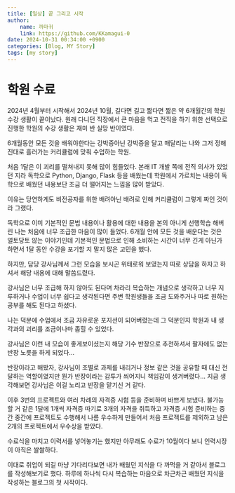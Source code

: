 ```yaml
---
title: [일상] 끝 그리고 시작
author:
    name: 까마귀
    link: https://github.com/KKamagui-0
date: 2024-10-31 00:34:00 +0900
categories: [Blog, MY Story]
tags: [my story]
---
```


# 학원 수료

2024년 4월부터 시작해서 2024년 10월, 길다면 길고 짧다면 짧은 약 6개월간의 학원 수강 생활이 끝이났다. 원래 다니던 직장에서 큰 마음을 먹고 전직을 하기 위한 선택으로 진행한 학원의 수강 생활은 재미 반 실망 반이였다.

6개월동안 모든 것을 배워야한다는 강박증아닌 강박증을 달고 매달리는 나와 그저 정해진대로 흘러가는 커리큘럼에 맞춰 수업하는 학원.

처음 1달은 이 괴리를 떨쳐내지 못해 많이 힘들었다. 본래 IT 개발 쪽에 전직 의사가 있었던 지라 독학으로 Python, Django, Flask 등을 배웠는데 학원에서 가르치는 내용이 독학으로 배웠던 내용보단 조금 더 떨어지는 느낌을 많이 받았다.

이유는 당연하게도 비전공자를 위한 배려아닌 배려로 인해 커리큘럼이 그렇게 짜인 것이라 그랬다.

독학으로 이미 기본적인 문법 내용이나 활용에 대한 내용을 본의 아니게 선행학습 해버린 나는 처음에 너무 조급한 마음이 많이 들었다. 6개월 안에 모든 것을 배운다는 것은 얼토당토 않는 이야기인데 기본적인 문법으로 인해 소비하는 시간이 너무 긴게 아닌가 하면서 1달 동안 수강을 포기할 지 말지 많은 고민을 했다.

하지만, 담당 강사님께서 그런 모습을 보시곤 위태로워 보였는지 따로 상담을 하자고 하셔서 해당 내용에 대해 말씀드렸다.

강사님은 너무 조급해 하지 않아도 된다며 차라리 복습하는 개념으로 생각하고 너무 지루하거나 수업이 너무 쉽다고 생각된다면 주변 학원생들을 조금 도와주거나 따로 원하는 공부를 해도 된다고 하셨다.

나는 덕분에 수업에서 조금 자유로운 포지션이 되어버렸는데 그 덕분인지 학원과 내 생각과의 괴리를 조금이나마 좁힐 수 있었다.

강사님은 이런 내 모습이 좋게보이셨는지 해당 기수 반장으로 추천하셔서 팔자에도 없는 반장 노릇을 하게 되었다...

반장이라고 해봤자, 강사님이 조별로 과제를 내리거나 정보 같은 것을 공유할 때 대신 전달하는 역할이였지만 뭔가 반장이라는 감투가 씌어지니 책임감이 생겨버렸다... 지금 생각해보면 강사님은 이걸 노리고 반장을 맡기신 거 같다.

이후 3번의 프로젝트와 여러 차례의 자격증 시험 등을 준비하며 바쁘게 보냈다. 불가능할 거 같은 1달에 1개씩 자격증 따기로 3개의 자격을 취득하고 자격증 시험 준비하는 중간 중간에 프로젝트도 수행해서 나름 우수하게 만들어서 처음 프로젝트를 제외하고 남은 2개의 프로젝트에서 우수상을 받았다.

수료식을 마치고 이력서를 넣어놓기는 했지만 아무래도 수료가 10월이다 보니 인력시장이 아직은 쌀쌀하다.

이대로 취업이 되길 마냥 기다리다보면 내가 배웠던 지식을 다 까먹을 거 같아서 블로그를 작성해보기로 했다. 하루에 하나씩 다시 복습하는 마음으로 차근차근 배웠던 지식을 작성하는 블로그의 첫 시작이다.
